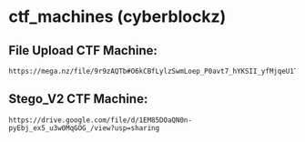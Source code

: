 # ctf_machines (cyberblockz)

## File Upload CTF Machine:
```
https://mega.nz/file/9r9zAQTb#O6kCBfLylzSwmLoep_P0avt7_hYKSII_yfMjqeU1TLk
```

## Stego_V2 CTF Machine:
```
https://drive.google.com/file/d/1EM85DOaQN0n-pyEbj_ex5_u3w0MqGOG_/view?usp=sharing
```
